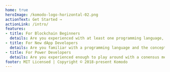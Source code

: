 ```yaml
---
home: true
heroImage: /komodo-logo-horizontal-02.png
actionText: Get Started →
actionLink: /intro/
features:
- title: For Blockchain Beginners
  details: Are you experienced with at least one programming language, but want to learn what this "blockchain thing" is all about? Welcome! Komodo lets you have a whole blockchain to yourself -- the perfect place to learn. Start your journey here →
- title: For New dApp Developers
  details: Are you familiar with a programming language and the concepts of blockchain, and now you're looking to learn how to build dApps on Komodo? Welcome! Komodo has many built-in features to make it easy for you. Start your journey here →
- title: For Power Developers
  details: Are you experienced enough to play around with a conensus mechanism? Welcome! Komodo provides you perhaps the most powerful playground in the industry. Start your journey here →
footer: MIT Licensed | Copyright © 2018-present Komodo
---
```



